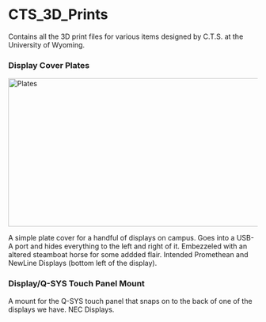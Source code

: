 # CTS_3D_Prints
Contains all the 3D print files for various items designed by C.T.S. at the University of Wyoming.

### Display Cover Plates

<img src="https://github.com/user-attachments/assets/b91574bc-800e-4a6b-bccc-1212a1782918" alt="Plates" width=600 height=300>

A simple plate cover for a handful of displays on campus. Goes into a USB-A port and hides everything to the left and right of it. Embezzeled with an altered steamboat horse for some addded flair. Intended Promethean and NewLine Displays (bottom left of the display).

### Display/Q-SYS Touch Panel Mount
A mount for the Q-SYS touch panel that snaps on to the back of one of the displays we have. NEC Displays. 
